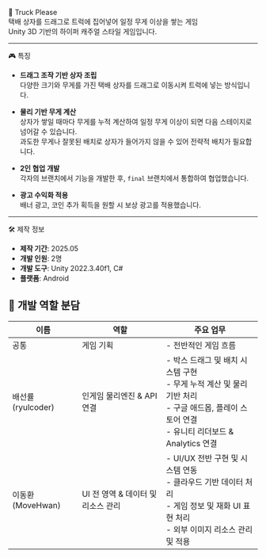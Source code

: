 🚚 Truck Please  
택배 상자를 드래그로 트럭에 집어넣어 일정 무게 이상을 쌓는 게임  
Unity 3D 기반의 하이퍼 캐주얼 스타일 게임입니다.

---

🎮 특징  

- **드래그 조작 기반 상자 조립**  
  다양한 크기와 무게를 가진 택배 상자를 드래그로 이동시켜 트럭에 넣는 방식입니다.  

- **물리 기반 무게 계산**  
  상자가 쌓일 때마다 무게를 누적 계산하여 일정 무게 이상이 되면 다음 스테이지로 넘어갈 수 있습니다.  
  과도한 무게나 잘못된 배치로 상자가 들어가지 않을 수 있어 전략적 배치가 필요합니다.  

- **2인 협업 개발**  
  각자의 브랜치에서 기능을 개발한 후, `final` 브랜치에서 통합하여 협업했습니다.  

- **광고 수익화 적용**  
  배너 광고, 코인 추가 획득을 원할 시 보상 광고를 적용했습니다.

---

🛠 제작 정보

- **제작 기간**: 2025.05  
- **개발 인원**: 2명  
- **개발 도구**: Unity 2022.3.40f1, C#  
- **플랫폼**: Android

## 👥 개발 역할 분담

| 이름     | 역할                   | 주요 업무                                                                                                                                   |
|----------|------------------------|--------------------------------------------------------------------------------------------------------------------------------------------|
| 공통   | 게임 기획 | - 전반적인 게임 흐름|
| 배선률(ryulcoder)   | 인게임 물리엔진 & API 연결 | - 박스 드래그 및 배치 시스템 구현<br>- 무게 누적 계산 및 물리 기반 처리<br>- 구글 애드몹, 플레이 스토어 연결<br>- 유니티 리더보드 & Analytics 연결 |
| 이동환(MoveHwan)   | UI 전 영역 & 데이터 및 리소스 관리| - UI/UX 전반 구현 및 시스템 연동<br>- 클라우드 기반 데이터 처리<br>- 게임 정보 및 재화 UI 표현 처리<br>- 외부 이미지 리소스 관리 및 적용 |


